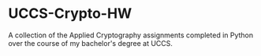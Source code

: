 # UCCS-Crypto-HW
A collection of the Applied Cryptography assignments completed in Python over the course of my bachelor's degree at UCCS.
